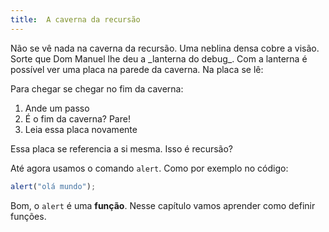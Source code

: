 ```yaml
---
title:  A caverna da recursão
---
```


<div class="plot" markdown="1">
  Não se vê nada na caverna da recursão. Uma neblina densa
  cobre a visão. Sorte que Dom Manuel lhe deu a _lanterna do debug_.
  Com a lanterna é possível ver uma placa na parede da caverna. Na placa
  se lê:

  Para chegar se chegar no fim da caverna:
  1. Ande um passo
  2. É o fim da caverna? Pare!
  3. Leia essa placa novamente

  Essa placa se referencia a si mesma. Isso é recursão?
</div>

Até agora usamos o comando `alert`. Como por exemplo no código:

```js
alert("olá mundo");
```

Bom, o `alert` é uma **função**. Nesse capítulo vamos aprender como definir funções.
